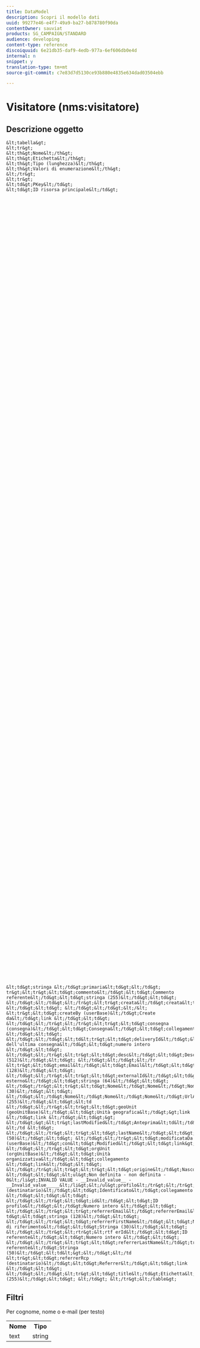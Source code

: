 ```yaml
---
title: DataModel
description: Scopri il modello dati
uuid: 99277e46-e4f7-49a9-ba27-b878780f90da
contentOwner: sauviat
products: SG_CAMPAIGN/STANDARD
audience: developing
content-type: reference
discoiquuid: 6e21db35-daf9-4edb-977a-6ef606db0e4d
internal: n
snippet: y
translation-type: tm+mt
source-git-commit: c7e83d7d5130ce93b880e4835e634dad03504ebb

---
```



# Visitatore (nms:visitatore)

## Descrizione oggetto

    &lt;tabella&gt;
    &lt;tr&gt;
    &lt;th&gt;Nome&lt;/th&gt;
    &lt;th&gt;Etichetta&lt;/th&gt;
    &lt;th&gt;Tipo (lunghezza)&lt;/th&gt;
    &lt;th&gt;Valori di enumerazione&lt;/th&gt;
    &lt;/tr&gt;
    &lt;tr&gt;
    &lt;td&gt;PKey&lt;/td&gt;
    &lt;td&gt;ID risorsa principale&lt;/td&gt;
    
    
    
    
    
    
    
    
    
    
    
    
    
    
    
    
    
    
    
    
    
    
    
    
    
    
    
    
    
    
    
    
    
    
    
    
    
    
    
    
    
    
    
    
    
    
    
    
    
    
    
    
    
    
    
    
    
    
    
    
    
    
    
    
    
    
    
    
    
    
    
    
    
    
    
    
    
    
    
    
    
    
    
    
    
    
    
    
    
    
    
    
    
    
    
    
    
    
    
    
    
    
    
    
    
    
    
    
    
    
    
    
    
    
    
    
    
    
    
    
    
    
    
    
    
    
    
    
    
    
    
    
    
    
    
    
    
    
    
    
    
    
    
    
    
    
    
    
    
    
    
    
    &lt;td&gt;stringa &lt;/td&gt;primaria&lt;td&gt;&lt;/td&gt; tr&gt;&lt;tr&gt;&lt;td&gt;commento&lt;/td&gt;&lt;td&gt;Commento referente&lt;/td&gt;&lt;td&gt;stringa (255)&lt;/td&gt;&lt;td&gt; &lt;/td&gt;&lt;/td&gt;&lt;/tr&gt;&lt;tr&gt;creata&lt;/td&gt;creata&lt;td&gt;data &lt;/td&gt;&lt;td&gt; &lt;/td&gt;&lt;/td&gt;&lt;/&lt; &lt;tr&gt;&lt;td&gt;createBy (userBase)&lt;/td&gt;Create da&lt;/td&gt;link &lt;/td&gt;&lt;td&gt; &lt;/td&gt;&lt;/tr&gt;&lt;/tr&gt;&lt;tr&gt;&lt;td&gt;consegna (consegna)&lt;/td&gt;&lt;td&gt;Consegna&lt;/td&gt;&lt;td&gt;collegamento &lt;/td&gt;&lt;td&gt; &lt;/td&gt;&lt;/td&gt;&lt;td&lt;tr&gt;&lt;td&gt;deliveryId&lt;/td&gt;&lt;td&gt;ID dell'ultima consegna&lt;/td&gt;&lt;td&gt;numero intero &lt;/td&gt;&lt;td&gt; &lt;/td&gt;&lt;/tr&gt;&lt;tr&gt;&lt;td&gt;desc&lt;/td&gt;&lt;td&gt;Descrizione&lt;/td&gt;stringa (512)&lt;/td&gt;&lt;td&gt; &lt;/td&gt;&lt;/td&gt;&lt;/tr &lt;tr&gt;&lt;td&gt;email&lt;/td&gt;&lt;td&gt;Email&lt;/td&gt;&lt;td&gt;stringa (128)&lt;/td&gt;&lt;td&gt; &lt;/td&gt;&lt;/tr&gt;&lt;tr&gt;&lt;td&gt;externalId&lt;/td&gt;&lt;td&gt;ID esterno&lt;/td&gt;&lt;td&gt;stringa (64)&lt;/td&gt;&lt;td&gt; &lt;/td&gt;/tr&gt;&lt;tr&gt;&lt;td&gt;Nome&lt;/td&gt;Nome&lt;/td&gt;Nome&lt;/td&gt;&lt;td&gt;Stringa (30)&lt;/td&gt;&lt;td&gt; &lt;/td&gt;&lt;/td&gt;Nome&lt;/td&gt;Nome&lt;/td&gt;Nome&lt;/td&gt;UrlAvanti&lt;/td&gt;Corda (255)&lt;/td&gt;&lt;td&gt;&lt;td &lt;/td&gt;&lt;/tr&gt;&lt;tr&gt;&lt;td&gt;geoUnit (geoUnitBase)&lt;/td&gt;&lt;td&gt;Unità geografica&lt;/td&gt;&gt;link &lt;/td&gt;link &lt;/td&gt;&lt;td&gt;&gt; &lt;/td&gt;&gt;&lt;tr&gt;lastModified&lt;/td&gt;Anteprima&lt;td&lt;/td&gt;Data &lt;/td &lt;td&gt; &lt;/td&gt;&lt;/tr&gt;&lt;tr&gt;&lt;td&gt;lastName&lt;/td&gt;&lt;td&gt;Cognome&lt;/td&gt;&lt;td&gt;stringa (50)&lt;/td&gt;&lt;td&gt; &lt;/td&gt;&lt;/tr&gt;&lt;td&gt;modificataDa (userBase)&lt;/td&gt;con&lt;td&gt;Modified&lt;/td&gt;&lt;td&gt;link&gt;link&lt;td&gt; &lt;/td&gt;&lt;/tr&gt;&lt;td&gt;orgUnit (orgUnitBase)&lt;/td&gt;&lt;td&gt;Unità organizzativa&lt;/td&gt;&lt;td&gt;collegamento &lt;/td&gt;link&lt;/td&gt;&lt;td&gt; &lt;/td&gt;/tr&gt;&lt;tr&gt;&lt;tr&gt;&lt;td&gt;origine&lt;/td&gt;Nascosto&lt;/td&gt;Origin&lt;/td&gt;&gt;enumerazione &lt;/td&gt;&lt;td&gt;&lt;ul&gt;Non definita - non definita - 0&lt;/li&gt;INVALID VALUE - __Invalid_value__ - __Invalid_value_____&lt;/li&gt;&lt;/ul&gt;profilo&lt;/tr&gt;&lt;/tr&gt;provider&lt;tr&gt;ordinato&lt;td&gt;destinatario (destinatario)&lt;/td&gt;&lt;td&gt;Identificato&lt;/td&gt;collegamento &lt;/td&gt;&lt;td&gt;&lt;td&gt; &lt;/td&gt;&lt;/tr&gt;&lt;td&gt;id&lt;/td&gt;&lt;td&gt;ID profilo&lt;/td&gt;&lt;/td&gt;Numero intero &lt;/td&gt;&lt;td&gt; &lt;/td&gt;&lt;/tr&gt;&lt;tr&gt;referrerEmail&lt;/td&gt;referrerEmail&lt;/td&gt;&lt;td&lt;td td&gt;&lt;td&gt;stringa (128)&lt;/td&gt;&lt;td&gt; &lt;/td&gt;&lt;/tr&gt;&lt;td&gt;referrerFirstName&lt;/td&gt;&lt;td&gt;Nome di riferimento&lt;/td&gt;&lt;td&gt;Stringa (30)&lt;/td&gt;&lt;td&gt; &lt;/td&gt;&lt;/tr&gt;&lt;rtr&gt;&lt;rtf erId&lt;/td&gt;&lt;td&gt;ID referente&lt;/td&gt;&lt;td&gt;Numero intero &lt;/td&gt;&lt;td&gt; &lt;/td&gt;&lt;/tr&gt;&lt;tr&gt;&lt;td&gt;referrerLastName&lt;/td&gt;tr&lt;td&gt;Cognome referente&lt;/td&gt;Stringa (50)&lt;/td&gt;&lt;td&lt;&gt;&lt;/td&gt;&lt;/td &lt;tr&gt;&lt;td&gt;referrerRcp (destinatario)&lt;/td&gt;&lt;td&gt;Referrer&lt;/td&gt;&lt;td&gt;link &lt;/td&gt;&lt;td&gt; &lt;/td&gt;&lt;/td&gt;&lt;tr&gt;&lt;td&gt;title&lt;/td&gt;Etichetta&lt;/td&gt;&lt;td&gt;Stringa (255)&lt;/td&gt;&lt;td&gt; &lt;/td&gt; &lt;/tr&gt;&lt;/table&gt;

## Filtri

Per cognome, nome o e-mail (per testo)</p>

<table>
        <tr>
        <th>Nome</th>
        <th>Tipo</th>
        </tr>
        <tr>
        <td>text</td>
        <td>string</td>
        </tr>
    </table>